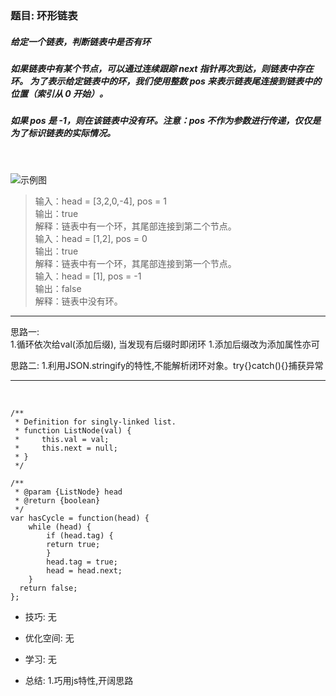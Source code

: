 
### 题目: 环形链表
##### 给定一个链表，判断链表中是否有环
##### 如果链表中有某个节点，可以通过连续跟踪 next 指针再次到达，则链表中存在环。 为了表示给定链表中的环，我们使用整数 pos 来表示链表尾连接到链表中的位置（索引从 0 开始）。 
##### 如果 pos 是 -1，则在该链表中没有环。注意：pos 不作为参数进行传递，仅仅是为了标识链表的实际情况。

&nbsp;

![示例图](http://120.79.201.10:9000/leetcode_pic/141_01.jpg)  
> 输入：head = [3,2,0,-4], pos = 1  
  输出：true  
  解释：链表中有一个环，其尾部连接到第二个节点。  
> 输入：head = [1,2], pos = 0  
  输出：true  
  解释：链表中有一个环，其尾部连接到第一个节点。  
> 输入：head = [1], pos = -1  
  输出：false  
  解释：链表中没有环。

---
思路一:  
1.循环依次给val(添加后缀), 当发现有后缀时即闭环
1.添加后缀改为添加属性亦可

思路二:
1.利用JSON.stringify的特性,不能解析闭环对象。try{}catch(){}捕获异常

---

&nbsp;

```
/**
 * Definition for singly-linked list.
 * function ListNode(val) {
 *     this.val = val;
 *     this.next = null;
 * }
 */

/**
 * @param {ListNode} head
 * @return {boolean}
 */
var hasCycle = function(head) {
    while (head) {
        if (head.tag) {
        return true;
        }
        head.tag = true;
        head = head.next;
    }
  return false;
};
```

* 技巧: 无 

* 优化空间: 无

* 学习: 无

* 总结: 
1.巧用js特性,开阔思路
